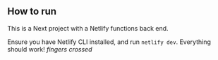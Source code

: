 ## How to run

This is a Next project with a Netlify functions back end.

Ensure you have Netlify CLI installed, and run `netlify dev`. Everything should work! _fingers crossed_
